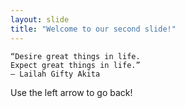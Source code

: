 ```yaml
---
layout: slide
title: "Welcome to our second slide!"
---
```

```
“Desire great things in life.
Expect great things in life.”
― Lailah Gifty Akita
```
Use the left arrow to go back!
